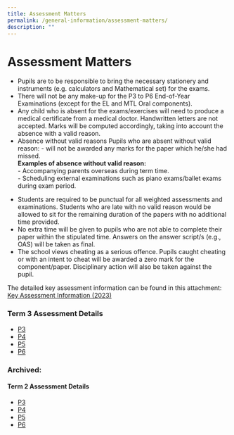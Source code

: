 ```yaml
---
title: Assessment Matters
permalink: /general-information/assessment-matters/
description: ""
---
```

# Assessment Matters

- Pupils are to be responsible to bring the necessary stationery and instruments (e.g. calculators and Mathematical set) for the exams.
- There will not be any make-up for the P3 to P6 End-of-Year Examinations (except for the EL and MTL Oral components).
- Any child who is absent for the exams/exercises will need to produce a medical certificate from a medical doctor. Handwritten letters are not accepted. Marks will be computed accordingly, taking into account the absence with a valid reason.
- Absence without valid reasons
      Pupils who are absent without valid reason:
      -   will not be awarded any marks for the paper which he/she had missed.
<br><b>Examples of absence without valid reason:</b> <br>
      -   Accompanying parents overseas during term time.<br>
      -   Scheduling external examinations such as piano exams/ballet exams during exam period.

* Students are required to be punctual for all weighted assessments and examinations. Students who are late with no valid reason would be allowed to sit for the remaining duration of the papers with no additional time provided.
* No extra time will be given to pupils who are not able to complete their paper within the stipulated time. Answers on the answer script/s (e.g., OAS) will be taken as final.
* The school views cheating as a serious offence. Pupils caught cheating or with an intent to cheat will be awarded a zero mark for the component/paper. Disciplinary action will also be taken against the pupil.


The detailed key assessment information can be found in this attachment:  [Key Assessment Information (2023)](/files/key%20assessment%20information%20(2023).pdf)


### Term 3 Assessment Details
* [P3](/files/p3%20term%203%20weighted%20assessment%20details%202023.pdf)
* [P4](/files/p4%20term%203%20weighted%20assessment%20details%202023.pdf)
* [P5](/files/p5%20term%203%20weighted%20assessment%20details%202023.pdf)
* [P6](/files/p6%20term%203%20prelims%20details%202023.pdf)

### Archived:

#### Term 2 Assessment Details
* [P3](/files/p3%20term%202%20weighted%20assessment%20details%202023.pdf)
* [P4](/files/p4%20term%202%20weighted%20assessment%20details%202023.pdf)
* [P5](/files/p5%20term%202%20weighted%20assessment%20details%202023.pdf)
* [P6](/files/p6%20term%202%20weighted%20assessment%20details%202023.pdf)